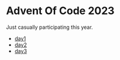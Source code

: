 # Advent Of Code 2023

Just casually participating this year.

- [day1](day01)
- [day2](day02)
- [day3](day03)

